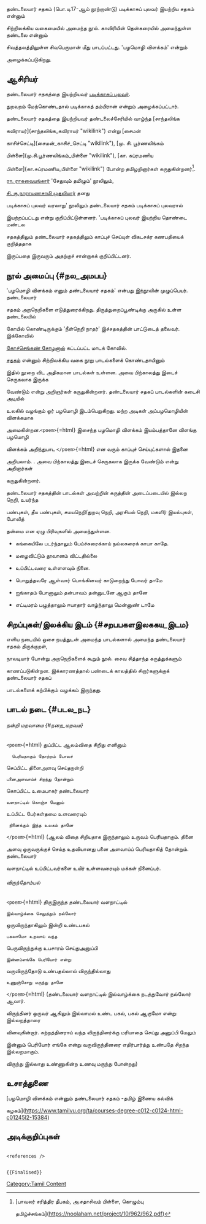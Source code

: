 தண்டலையார் சதகம் (பொ.யு.17-ஆம் நூற்றாண்டு) படிக்காசுப் புலவர் இயற்றிய சதகம் என்னும்
சிற்றிலக்கிய வகைமையில் அமைந்த நூல். காவிரியின் தென்கரையில் அமைந்துள்ள தண்டலை என்னும்
சிவத்தலத்திலுள்ள சிவபெருமான் மீது பாடப்பட்டது. \'பழமொழி விளக்கம்\' என்றும்
அழைக்கப்படுகிறது.

## ஆசிரியர்

தண்டலையார் சதகத்தை இயற்றியவர் [படிக்காசுப் புலவர்](படிக்காசுப்_புலவர் "wikilink").
துறவறம் மேற்கொண்டதால் படிக்காசுத் தம்பிரான் என்றும் அழைக்கப்பட்டார்.

தண்டலையார் சதகத்தை இயற்றியவர் தண்டலைச்சேரியில் வாழ்ந்த [சாந்தலிங்க
கவிராயர்](சாந்தலிங்க_கவிராயர் "wikilink") என்று [சைமன்
காசிச்செட்டி](சைமன்_காசிச்_செட்டி "wikilink"), [மு. சி. பூர்ணலிங்கம்
பிள்ளை](மு.சி.பூர்ணலிங்கம்_பிள்ளை "wikilink"), [கா. சுப்ரமணிய
பிள்ளை](கா.சுப்ரமணிய_பிள்ளை "wikilink") போன்ற தமிழறிஞர்கள் கருதுகின்றனர்[^1].

[ரா. ராகவையங்கார்](ரா.ராகவையங்கார் "wikilink") \'சேதுவும் தமிழும்\' நூலிலும்,
[சி. கு.நாராயணசாமி முதலியார்](சி._கு.நாராயணசாமி_முதலியார் "wikilink") தனது
படிக்காசுப் புலவர் வரலாறு\' நூலிலும் தண்டலையார் சதகம் படிக்காசுப் புலவரால்
இயற்றப்பட்டது என்று குறிப்பிட்டுள்ளனர். \'படிக்காசுப் புலவர் இயற்றிய தொண்டை மண்டல
சதகத்திலும் தண்டலையார் சதகத்திலும் காப்புச் செய்யுள் விகடசக்ர கணபதியைக் குறித்ததாக
இருப்பதை இருவரும் அதற்குச் சான்றாகக் குறிப்பிட்டனர்.

## நூல் அமைப்பு {#நல_அமபப}

\'பழமொழி விளக்கம் எனும் தண்டலையார் சதகம்\' என்பது இந்நூலின் முழுப்பெயர். தண்டலையார்
சதகம் அறநெறிகளை எடுத்துரைக்கிறது. திருத்துறைப்பூண்டிக்கு அருகில் உள்ள தண்டலையில்
கோயில் கொண்டிருக்கும் \'நீள்நெறி நாதர்\' இச்சதகத்தின் பாட்டுடைத் தலைவர். இக்கோவில்
[கோச்செங்கண் சோழனால்](கோச்செங்கண்_சோழ_நாயனார் "wikilink") கட்டப்பட்ட மாடக் கோவில்.
[சதகம்](சதகம் "wikilink") என்னும் சிற்றிலக்கிய வகை நூறு பாடல்களைக் கொண்டதாயினும்
இதில் நூறை விட அதிகமான பாடல்கள் உள்ளன. அவை பிற்காலத்து இடைச் செருகலாக இருக்க
வேண்டும் என்று அறிஞர்கள் கருதுகின்றனர். தண்டலையார் சதகப் பாடல்களின் கடைசி அடியில்
உலகில் வழங்கும் ஓர் பழமொழி இடம்பெறுகிறது. மற்ற அடிகள் அப்பழமொழியின் விளக்கமாக
அமைகின்றன.`<poem>`{=html} இசைந்த பழமொழி விளக்கம் இயம்பத்தானே விளங்கு பழமொழி
விளக்கம் அறிந்துபாட `</poem>`{=html} என வரும் காப்புச் செய்யுட்களால் இதனை
அறியலாம். . அவை பிற்காலத்து இடைச் செருகலாக இருக்க வேண்டும் என்று அறிஞர்கள்
கருதுகின்றனர்.

தண்டலையார் சதகத்தின் பாடல்கள் அவற்றின் கருத்தின் அடைப்படையில் இல்லற நெறி, உயர்ந்த
பண்புகள், தீய பண்புகள், சமயநெறி/துறவு நெறி, அரசியல் நெறி, மகளிர் இயல்புகள், போலித்
தன்மை என ஏழு பிரிவுகளில் அமைந்துள்ளன.

-   கங்கையிலே படர்ந்தாலும் பேய்ச்சுரைக்காய் நல்லசுரைக் காயா காதே.
-   மழைவிட்டும் தூவானம் விட்டதில்லை
-   உப்பிட்டவரை உள்ளளவும் நினை.
-   பொறுத்தவரே ஆள்வார் பொங்கினவர் காடுறைந்து போவர் தாமே
-   ஐங்காதம் போனாலும் தன்பாவம் தன்னுடனே ஆகும் தானே
-   எட்டிமரம் பழுத்தாலும் ஈயாதார் வாழ்ந்தாலு மென்னுண் டாமே

## சிறப்புகள்/இலக்கிய இடம் {#சறபபகளஇலககய_இடம}

எளிய நடையில் ஓசை நயத்துடன் அமைந்த பாடல்களால் அமைந்த தண்டலையார் சதகம் திருக்குறள்,
நாலடியார் போன்று அறநெறிகளைக் கூறும் நூல். சைவ சித்தாந்த கருத்துக்களும்
காணப்படுகின்றன. இக்காரணத்தால் பண்டைக் காலத்தில் சிறார்களுக்குக் தண்டலையார் சதகப்
பாடல்களைக் கற்பிக்கும் வழக்கம் இருந்தது.

## பாடல் நடை {#படல_நட}

###### நன்றி மறவாமை {#நனற_மறவம}

`<poem>`{=html} துப்பிட்ட ஆலம்விதை சிறிது எனினும்

`  பெரியதாகும் தோற்றம் போலச்`

செப்பிட்ட தினைஅளவு செய்தநன்றி

`பனைஅளவாய்ச் சிறந்து தோன்றும்`

கொப்பிட்ட உமைபாகர் தண்டலையார்

`வளநாட்டில் கொஞ்ச மேனும்`

உப்பிட்ட பேர்கள்தமை உளவரையும்

` நினைக்கும் இந்த உலகம் தானே`

`</poem>`{=html} (ஆலம் விதை சிறியதாக இருந்தாலும் உருவம் பெரியதாகும். தினை
அளவு ஒருவருக்குச் செய்த உதவியானது பனை அளவாய்ப் பெரியதாகித் தோன்றும். தண்டலையார்
வளநாட்டில் உப்பிட்டவர்களை உயிர் உள்ளவரையும் மக்கள் நினைப்பர்.

###### விருந்தோம்பல்

`<poem>`{=html} திருஇருந்த தண்டலையார் வளநாட்டில்

`இல்வாழ்க்கை செலுத்தும் நல்லோர்`

ஒருவிருந்தாகிலும் இன்றி உண்டபகல்

`பகலாமோ உறவாய் வந்த`

பெருவிருந்துக்கு உபசாரம் செய்துஅனுப்பி

`இன்னம்எங்கே பெரியோர் என்று`

வருவிருந்தோடு உண்பதல்லால் விருந்தில்லாது

`உணுஞ்சோறு மருந்து தானே`

`</poem>`{=html} (தண்டலையார் வளநாட்டில் இல்வாழ்க்கை நடத்துவோர் நல்லோர் ஆவார்.
விருந்தினர் ஒருவர் ஆகிலும் இல்லாமல் உண்ட பகல், பகல் ஆகுமோ என்று இல்லறத்தாரை
வினவுகின்றார். சுற்றத்தினராய் வந்த விருந்தினர்க்கு மரியாதை செய்து அனுப்பி மேலும்
இன்னும் பெரியோர் எங்கே என்று வருவிருந்தினரை எதிர்பார்த்து உண்பதே சிறந்த இல்லறமாகும்.
விருந்து இல்லாது உண்ணுகின்ற உணவு மருந்து போன்றது)

## உசாத்துணை

[பழமொழி விளக்கம் என்னும் தண்டலையார் சதகம் -தமிழ் இணைய கல்விக்
கழகம்](https://www.tamilvu.org/ta/courses-degree-c012-c0124-html-c01245l2-15384)

## அடிக்குறிப்புகள்

```{=html}
<references />
```
```{=mediawiki}
{{Finalised}}
```
[Category:Tamil Content](Category:Tamil_Content "wikilink")

[^1]: [பாவலர் சரித்திர தீபகம், அ.சதாசிவம் பிள்ளை, கொழும்பு
    தமிழ்ச்சங்கம்](https://noolaham.net/project/10/962/962.pdf)
